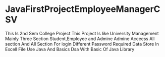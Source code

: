 # JavaFirstProjectEmployeeManagerCSV
This Is 2nd Sem College Project
This Project Is like University Management
Mainly Three Section Student,Employee and Admine 
Admine Acceess All section 
And All Section For login Different Password Required
Data Store In Excell File 
Use Java And Basics Dsa With Basic Of Java Library

